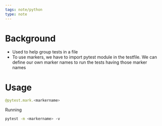 ```yaml
---
tags: note/python
type: note
---
```

# Background
- Used to help group tests in a file
- To use markers, we have to import pytest module in the testfile. We can define our own marker names to run the tests having those marker names

# Usage
```python
@pytest.mark.<markername>
```

Running
```bash
pytest -m <markername> -v
```